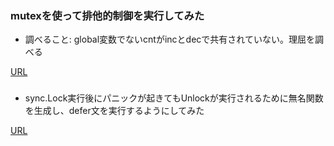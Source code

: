 ### mutexを使って排他的制御を実行してみた
- 調べること: global変数でないcntがincとdecで共有されていない。理屈を調べる

[URL](https://go.dev/play/p/6A2gRQqKEye)


### 
- sync.Lock実行後にパニックが起きてもUnlockが実行されるために無名関数を生成し、defer文を実行するようにしてみた

[URL](https://go.dev/play/p/borclhSmaOG)
